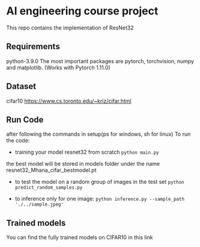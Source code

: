 # AI engineering course project

This repo contains the implementation of ResNet32 

## Requirements
python-3.9.0
The most important packages are pytorch, torchvision, numpy and matplotlib.
(Works with Pytorch 1.11.0)

## Dataset
cifar10
https://www.cs.toronto.edu/~kriz/cifar.html

## Run Code
after following the commands in setup(ps for windows, sh for linux)
To run the code:

- training your model resnet32 from scratch
`python main.py`

the best model will be stored in models folder under the name resnet32_Mhana_cifar_bestmodel.pt

- to test the model on a random group of images in the test set
`python predict_random_samples.py`

- to inference only for one image:
`python inference.py --sample_path './../sample.jpeg'`
 
 ## Trained models
You can find the fully trained models on CIFAR10 in this link

